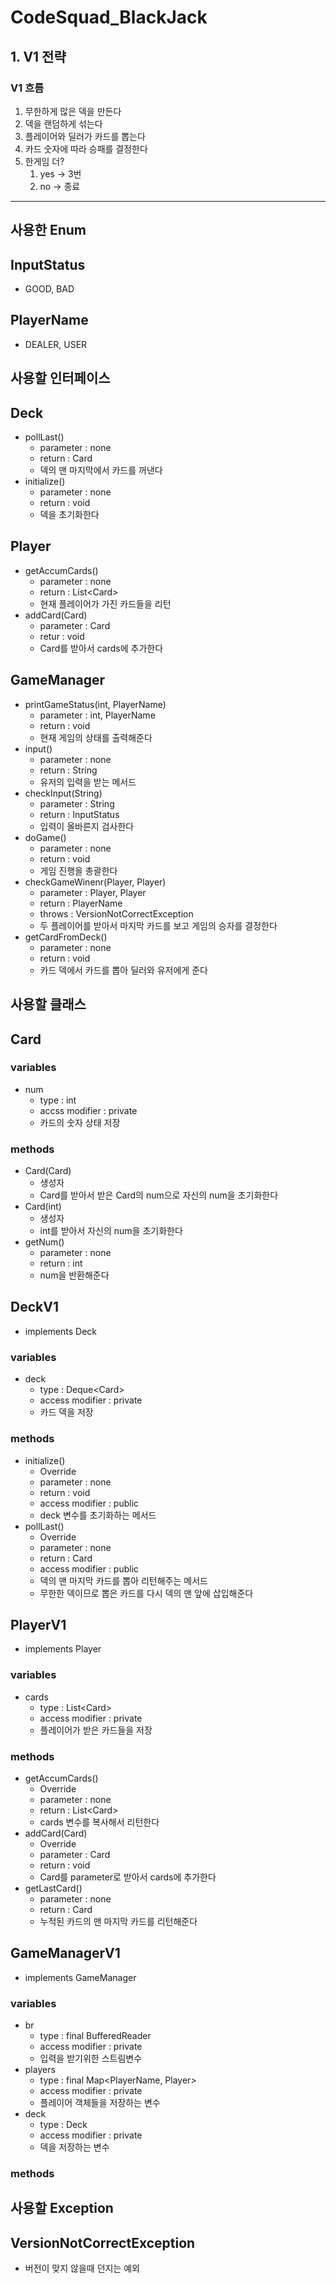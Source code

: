 # CodeSquad_BlackJack

## 1. V1 전략
### V1 흐름
1. 무한하게 많은 덱을 만든다
2. 덱을 랜덤하게 섞는다
3. 플레이어와 딜러가 카드를 뽑는다
4. 카드 숫자에 따라 승패를 결정한다
5. 한게임 더?
   1. yes -> 3번
   2. no -> 종료


--- 
## 사용한 Enum
## InputStatus
- GOOD, BAD

## PlayerName
- DEALER, USER

## 사용할 인터페이스
  
## Deck
- pollLast()
  - parameter : none
  - return : Card
  - 덱의 맨 마지막에서 카드를 꺼낸다
- initialize()
  - parameter : none
  - return : void
  - 덱을 초기화한다

## Player
- getAccumCards()
  - parameter : none
  - return : List\<Card>
  - 현재 플레이어가 가진 카드들을 리턴
- addCard(Card)
  - parameter : Card
  - retur : void
  - Card를 받아서 cards에 추가한다

## GameManager
- printGameStatus(int, PlayerName)
  - parameter : int, PlayerName
  - return : void
  - 현재 게임의 상태를 출력해준다
- input()
  - parameter : none
  - return : String
  - 유저의 입력을 받는 메서드
- checkInput(String)
  - parameter : String
  - return : InputStatus
  - 입력이 올바른지 검사한다
- doGame()
  - parameter : none
  - return : void
  - 게임 진행을 총괄한다
- checkGameWinenr(Player, Player)
  - parameter : Player, Player
  - return : PlayerName
  - throws : VersionNotCorrectException
  - 두 플레이어를 받아서 마지막 카드를 보고 게임의 승자를 결정한다
- getCardFromDeck()
  - parameter : none
  - return : void
  - 카드 덱에서 카드를 뽑아 딜러와 유저에게 준다

## 사용할 클래스

## Card
### variables
- num
  - type : int
  - accss modifier : private
  - 카드의 숫자 상태 저장

### methods
- Card(Card)
  - 생성자
  - Card를 받아서 받은 Card의 num으로 자신의 num을 초기화한다
- Card(int)
  - 생성자
  - int를 받아서 자신의 num을 초기화한다
- getNum()
  - parameter : none
  - return : int
  - num을 반환해준다

## DeckV1
- implements Deck
### variables
- deck
  - type : Deque\<Card>
  - access modifier : private
  - 카드 덱을 저장

### methods
- initialize()
  - Override
  - parameter : none
  - return : void
  - access modifier : public
  - deck 변수를 초기화하는 메서드
- pollLast()
  - Override
  - parameter : none
  - return : Card
  - access modifier : public
  - 덱의 맨 마지막 카드를 뽑아 리턴해주는 메서드
  - 무한한 덱이므로 뽑은 카드를 다시 덱의 맨 앞에 삽입해준다

## PlayerV1
- implements Player
### variables
- cards
  - type : List\<Card>
  - access modifier : private
  - 플레이어가 받은 카드들을 저장

### methods
- getAccumCards()
  - Override
  - parameter : none
  - return : List\<Card>
  - cards 변수를 복사해서 리턴한다 
- addCard(Card)
  - Override
  - parameter : Card
  - return : void
  - Card를 parameter로 받아서 cards에 추가한다
- getLastCard()
  - parameter : none
  - return : Card
  - 누적된 카드의 맨 마지막 카드를 리턴해준다
  
## GameManagerV1
- implements GameManager
### variables
- br
  - type : final BufferedReader
  - access modifier : private
  - 입력을 받기위한 스트림변수
- players
  - type : final Map\<PlayerName, Player>
  - access modifier : private
  - 플레이어 객체들을 저장하는 변수
- deck
  - type : Deck
  - access modifier : private
  - 덱을 저장하는 변수

### methods


## 사용할 Exception
## VersionNotCorrectException
- 버전이 맞지 않을때 던지는 예외